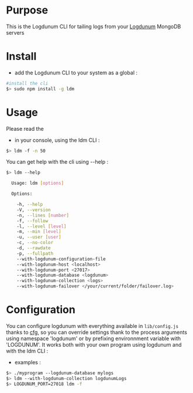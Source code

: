 Purpose
=======

This is the Logdunum CLI for tailing logs from your [Logdunum](https://github.com/Logdunum/logdunum) MongoDB servers

Install
=======

* add the Logdunum CLI to your system as a global :

```bash
#install the cli
$> sudo npm install -g ldm
```

Usage
=====
Please read the 

* in your console, using the ldm CLI :

```bash
$> ldm -f -n 50
```

You can get help with the cli using --help :

```bash
$> ldm --help

  Usage: ldm [options]

  Options:

    -h, --help                                                                   output usage information
    -V, --version                                                                output the version number
    -n, --lines [number]                                                         only output the last n lines
    -f, --follow                                                                 output appended lines as their arrive
    -l, --level [level]                                                          filter lines by level, either as a regexp, or a comma separated list
    -m, --min [level]                                                            minimal level threshold, [trace < debug < log < info < warn < error < fatal]
    -u, --user [user]                                                            output only what happened for user
    -c, --no-color                                                               output without colors
    -d, --rawdate                                                                output raw date, rather than humanized ones
    -p, --fullpath                                                               output full file path, rather than humanized ones
    --with-logdunum-configuration-file                                           set logdunum option [configuration file]
    --with-logdunum-host <localhost>                                             set logdunum option [host]
    --with-logdunum-port <27017>                                                 set logdunum option [port]
    --with-logdunum-database <logdunum>                                          set logdunum option [database]
    --with-logdunum-collection <logs>                                            set logdunum option [collection]
    --with-logdunum-failover </your/current/folder/failover.log>                 set logdunum option [failover]

```

Configuration
=============

You can configure logdunum with everything available in ```lib/config.js``` thanks to [cfg](https://github.com/LearnBoost/cfg.js), so you can override settings thank to the process arguments using namespace 'logdunum' or by prefixing environnment variable with 'LOGDUNUM'. It works both with your own program using logdunum and with the ldm CLI :

* examples :

```bash
$> ./myprogram --logdunum-database mylogs
$> ldm --with-logdunum-collection logdunumLogs
$> LOGDUNUM_PORT=27018 ldm -f
```

